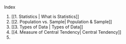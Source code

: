 
Index
1. [[1. Statistics | What is Statistics]]
2. [[2. Population vs. Sample| Population & Sample]]
3. [[3. Types of Data | Types of Data]]
4. [[4. Measure of Central Tendency| Central Tendency]]
5. 